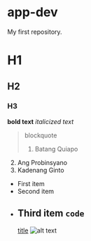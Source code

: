 # app-dev
My first repository.
# H1
## H2
### H3
**bold text**
*italicized text*
> blockquote
>  1. Batang Quiapo
2. Ang Probinsyano
3. Kadenang Ginto
- First item
- Second item
- Third item
 `code`
  	---
  [title](https://www.example.com)
  	![alt text](image.jpg)
  
